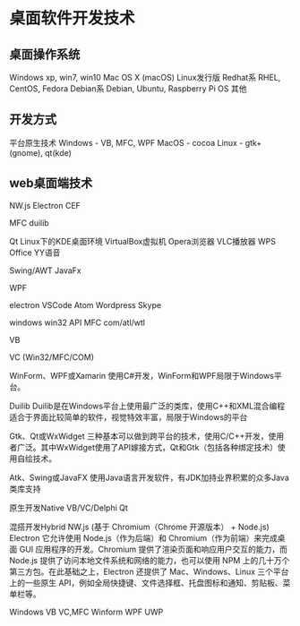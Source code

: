 # 桌面软件开发技术

## 桌面操作系统
Windows
    xp, win7, win10
Mac
    OS X (macOS)
Linux发行版
    Redhat系
        RHEL, CentOS, Fedora
    Debian系
        Debian, Ubuntu, Raspberry Pi OS
    其他

## 开发方式
平台原生技术
    Windows - VB, MFC, WPF
    MacOS   - cocoa
    Linux   - gtk+(gnome), qt(kde)

## web桌面端技术
NW.js
Electron
CEF

MFC
duilib

Qt
    Linux下的KDE桌面环境
    VirtualBox虚拟机
    Opera浏览器
    VLC播放器
    WPS Office
    YY语音
    

Swing/AWT
JavaFx

WPF

electron
    VSCode
    Atom
    Wordpress
    Skype







windows
    win32 API
    MFC
    com/atl/wtl


VB

VC (Win32/MFC/COM)

WinForm、WPF或Xamarin
使用C#开发，WinForm和WPF局限于Windows平台。

Duilib
Duilib是在Windows平台上使用最广泛的类库，使用C++和XML混合编程
适合于界面比较简单的软件，视觉特效丰富，局限于Windows的平台

Gtk、Qt或WxWidget
三种基本可以做到跨平台的技术，使用C/C++开发，使用者广泛。其中WxWidget使用了API嫁接方式，Qt和Gtk（包括各种绑定技术）使用自绘技术。

Atk、Swing或JavaFX
使用Java语言开发软件，有JDK加持业界积累的众多Java类库支持




原生开发Native
VB/VC/Delphi
Qt

混搭开发Hybrid
NW.js (基于 Chromium（Chrome 开源版本） + Node.js)
Electron
    它允许使用 Node.js（作为后端）和 Chromium（作为前端）来完成桌面 GUI 应用程序的开发。Chromium 提供了渲染页面和响应用户交互的能力，而 Node.js 提供了访问本地文件系统和网络的能力，也可以使用 NPM 上的几十万个第三方包。在此基础之上，Electron 还提供了 Mac、Windows、Linux 三个平台上的一些原生 API，例如全局快捷键、文件选择框、托盘图标和通知、剪贴板、菜单栏等。




Windows
    VB
    VC,MFC
    Winform
    WPF
    UWP
